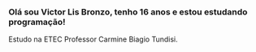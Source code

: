 ### Olá sou Victor Lis Bronzo, tenho 16 anos e estou estudando programação!
Estudo na ETEC Professor Carmine Biagio Tundisi.
